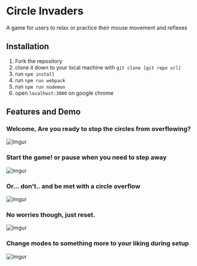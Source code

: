 # Circle Invaders

A game for users to relax or practice their mouse movement and reflexes

## Installation
  1. Fork the repository
  2. clone it down to your local machine with ```git clone [git repo url]```
  3. run ```npm install```
  4. run ```npm run webpack```
  5. run ```npm run nodemon```
  6. open ```localhost:3000``` on google chrome

## Features and Demo

### Welcome, Are you ready to stop the circles from overflowing?

![Imgur](https://i.imgur.com/2tgcn3U.gif)


### Start the game! or pause when you need to step away

![Imgur](https://i.imgur.com/HaQ5BO5.gif)


### Or... don't.. and be met with a circle overflow

![Imgur](https://i.imgur.com/lZj0C12.gif)


### No worries though, just reset.

![Imgur](https://i.imgur.com/g0jRO2F.gif)


### Change modes to something more to your liking during setup

![Imgur](https://i.imgur.com/fR1lQYG.gif)
